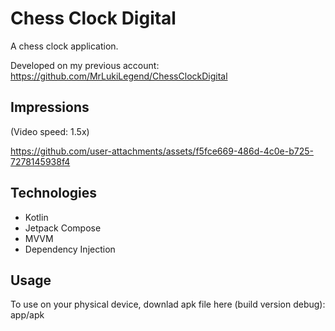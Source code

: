 # Chess Clock Digital

A chess clock application.

Developed on my previous account: https://github.com/MrLukiLegend/ChessClockDigital

## Impressions

(Video speed: 1.5x)

https://github.com/user-attachments/assets/f5fce669-486d-4c0e-b725-7278145938f4

## Technologies
- Kotlin
- Jetpack Compose
- MVVM
- Dependency Injection

## Usage

To use on your physical device, downlad apk file here (build version debug): app/apk
